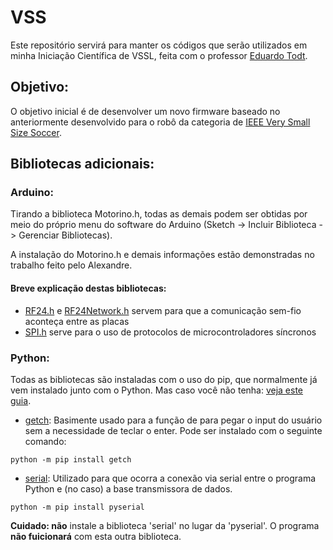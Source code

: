 # VSS
Este repositório servirá para manter os códigos que serão utilizados em minha Iniciação Científica de VSSL, feita com o professor [Eduardo Todt](http://www.inf.ufpr.br/todt/).
## Objetivo:
O objetivo inicial é de desenvolver um novo firmware baseado no anteriormente desenvolvido para o robô da categoria de [IEEE Very Small Size Soccer](http://www.cbrobotica.org/?page_id=81).

## Bibliotecas adicionais:
### Arduino:
Tirando a biblioteca Motorino.h, todas as demais podem ser obtidas por meio do próprio menu do software do Arduino  (Sketch -> Incluir Biblioteca -> Gerenciar Bibliotecas).

A instalação do Motorino.h e demais informações estão demonstradas no trabalho feito pelo Alexandre.

#### Breve explicação destas bibliotecas:
- [RF24.h](https://github.com/maniacbug/RF24) e [RF24Network.h](http://maniacbug.github.io/RF24Network/index.html) servem para que a comunicação sem-fio aconteça entre as placas
- [SPI.h](https://www.arduino.cc/en/reference/SPI) serve para o uso de protocolos de microcontroladores síncronos

### Python:
Todas as bibliotecas são instaladas com o uso do pip, que normalmente já vem instalado junto com o Python. Mas caso você não tenha: [veja este guia](https://pip.pypa.io/en/stable/installing/).

- [getch](https://pypi.org/project/getch/):
Basimente usado para a função de para pegar o input do usuário sem a necessidade de teclar o enter.
Pode ser instalado com o seguinte comando:
```
python -m pip install getch
```

- [serial](https://pythonhosted.org/pyserial/):
Utilizado para que ocorra a conexão via serial entre o programa Python e (no caso) a base transmissora de dados.
```
python -m pip install pyserial
```
**Cuidado: não** instale a biblioteca 'serial' no lugar da 'pyserial'. O programa **não fuicionará** com esta outra biblioteca.
